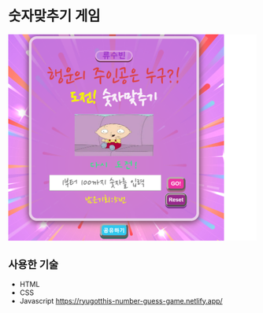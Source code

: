 # 숫자맞추기 게임

![](img/thumbnail.png)

## 사용한 기술

- HTML
- CSS
- Javascript
  https://ryugotthis-number-guess-game.netlify.app/

